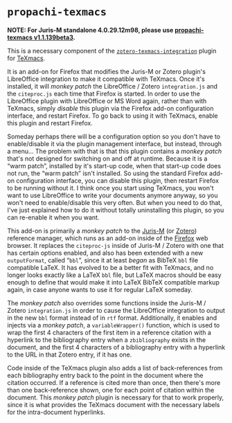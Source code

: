 # `propachi-texmacs` #

__NOTE: For Juris-M standalone 4.0.29.12m98, please use [propachi-texmacs v1.1.139beta3](https://github.com/KarlHegbloom/propachi-texmacs/releases/tag/v1.1.139beta3).__


This is a necessary component of the [`zotero-texmacs-integration`](https://github.com/KarlHegbloom/zotero-texmacs-integration) plugin for [TeXmacs](http://www.texmacs.org).

It is an add-on for Firefox that modifies the Juris-M or Zotero plugin's LibreOffice integration to make it compatible with TeXmacs. Once it's installed, it will *monkey patch* the LibreOffice / Zotero `integration.js` and the `citeproc.js` each time that Firefox is started. In order to use the LibreOffice plugin with LibreOffice or MS Word again, rather than with TeXmacs, simply *disable* this plugin via the Firefox add-on configuration interface, and restart Firefox. To go back to using it with TeXmacs, enable this plugin and restart Firefox.

Someday perhaps there will be a configuration option so you don't have to enable/disable it via the plugin management interface, but instead, through a menu... The problem with that is that this plugin contains a *monkey patch* that's not designed for switching on and off at runtime. Because it is a “warm patch”, installed by it's start-up code, when that start-up code does not run, the “warm patch” isn't installed. So using the standard Firefox add-on configuration interface, you can disable this plugin, then restart Firefox to be running without it. I think once you start using TeXmacs, you won't want to use LibreOffice to write your documents anymore anyway, so you won't need to enable/disable this very often. But when you need to do that, I've just explained how to do it without totally uninstalling this plugin, so you can re-enable it when you want.

This add-on is primarily a *monkey patch* to the [Juris-M](https://juris-m.github.io) (or [Zotero](https://www.zotero.org)) reference manager, which runs as an add-on inside of the [Firefox](https://www.mozilla.org/en-US/firefox/products/) web browser. It replaces the `citeproc-js` inside of Juris-M / Zotero with one that has certain options enabled, and also has been extended with a new `outputFormat`, called “`bbl`”, since it at least *began* as BibTeX `bbl` file compatible LaTeX. It has evolved to be a better fit with TeXmacs, and no longer looks exactly like a LaTeX `bbl` file, but LaTeX macros should be easy enough to define that would make it into LaTeX BibTeX compatible markup again, in case anyone wants to use it for regular LaTeX someday.

The *monkey patch* also overrides some functions inside the Juris-M / Zotero `integration.js` in order to cause the LibreOffice integration to output in the new `bbl` format instead of in `rtf` format. Additionally, it enables and injects via a *monkey patch*, a `variableWrapper()` function, which is used to wrap the first 4 characters of the first item in a reference citation with a hyperlink to the bibliography entry when a `zbibliography` exists in the document, and the first 4 characters of a bibliography entry with a hyperlink to the URL in that Zotero entry, if it has one.

Code inside of the TeXmacs plugin also adds a list of back-references from each bibliography entry back to the point in the document where the citation occurred. If a reference is cited more than once, then there's more than one back-reference shown, one for each point of citation within the document. This *monkey patch* plugin is necessary for that to work properly, since it is what provides the TeXmacs document with the necessary labels for the intra-document hyperlinks.
